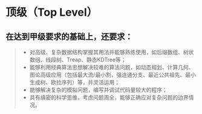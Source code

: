 # 顶级（Top Level）
## 在达到甲级要求的基础上，还要求： 
>* 对高级、复杂数据结构掌握其用法并能够熟练使用，如后缀数组、树状数组、线段树、Treap、静态KDTree等； 
>* 能够利用经典算法思想解决较难的算法问题，如动态规划、计算几何、图论高级应用（包括最大流/最小割，强连通分支、最近公共祖先、最小生成树、欧拉序列）等，并灵活运用； 
>* 能够解决复杂的模拟问题，编写并调试代码量较大的程序； 
>* 具有缜密的科学思维，考虑问题周全，能够正确应对复杂问题的边界情况。
